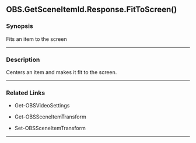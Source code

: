 OBS.GetSceneItemId.Response.FitToScreen()
-----------------------------------------

### Synopsis
Fits an item to the screen

---

### Description

Centers an item and makes it fit to the screen.

---

### Related Links
* Get-OBSVideoSettings

* Get-OBSSceneItemTransform

* Set-OBSSceneItemTransform

---
